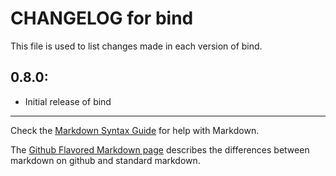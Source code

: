 # CHANGELOG for bind

This file is used to list changes made in each version of bind.

## 0.8.0:

* Initial release of bind

- - - 
Check the [Markdown Syntax Guide](http://daringfireball.net/projects/markdown/syntax) for help with Markdown.

The [Github Flavored Markdown page](http://github.github.com/github-flavored-markdown/) describes the differences between markdown on github and standard markdown.
